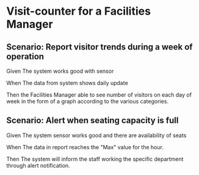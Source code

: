 # Visit-counter for a Facilities Manager

## Scenario: Report visitor trends during a week of operation

  Given The system works good with sensor
  
  When The data from system shows daily update
  
  Then the Facilities Manager able to see number of visitors
  on each day of week in the form of a graph according to
  the various categories.

## Scenario: Alert when seating capacity is full

  Given The system sensor works good and there are availability
  of seats
  
  When The data in report reaches the "Max" value
  for the hour.
  
  Then The system will inform the staff working the
  specific department through alert notification.
